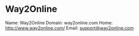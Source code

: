 
# Way2Online

Name: Way2Online
Domain: way2online.com
Home: http://www.way2online.com/
Email: support@way2online.com
